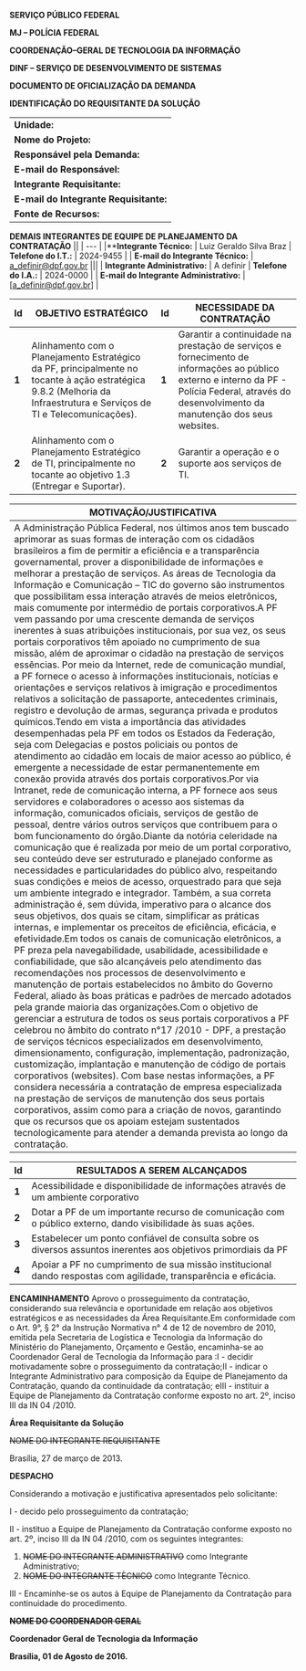 **SERVIÇO PÚBLICO FEDERAL**

**MJ – POLÍCIA FEDERAL**

**COORDENAÇÃO–GERAL DE TECNOLOGIA DA INFORMAÇÃO**

**DINF – SERVIÇO DE DESENVOLVIMENTO DE SISTEMAS**

**DOCUMENTO DE OFICIALIZAÇÃO DA DEMANDA**

**IDENTIFICAÇÃO DO REQUISITANTE DA SOLUÇÃO** 

||
| - |
| **Unidade:** | SDS/DINF/CGTI/DG/DPF | **Data:** | 27/03/2012 |
| **Nome do Projeto:** | Serviço de desenvolvimento e manutenção de portais corporativos (websites) |
| **Responsável pela Demanda:** | NOME_DO_RESPONSAVEL_PELA_DEMANDA | **Telefone do Resp.:** | 2024-9455 |
| **E-mail do Responsável:** | luiz.lgsb@dpf.gov.br | **SIAPE do Resp.:** | 1577531 |
| **Integrante Requisitante:** | Luiz Geraldo Silva Braz | **Telefone do I.R..:** | 2024-0000 |
| **E-mail do Integrante Requisitante:** | luiz.lgsb@dpf.gov.br |
| **Fonte de Recursos:** | Orçamento Polícia Federal |||

**DEMAIS INTEGRANTES DE EQUIPE DE PLANEJAMENTO DA CONTRATAÇÃO** 
||
| --- |
|****Integrante Técnico:** | Luiz Geraldo Silva Braz | **Telefone do I.T.:** | 2024-9455 |
| **E-mail do Integrante Técnico:** | a_definir@dpf.gov.br |||
| **Integrante Administrativo:** | A definir | **Telefone do I.A.:** | 2024-0000 |
| **E-mail do Integrante Administrativo:** | [a_definir@dpf.gov.br] |

| **Id** | **OBJETIVO ESTRATÉGICO** | **Id** | **NECESSIDADE DA CONTRATAÇÃO** |
| --- | --- | --- | --- |
| **1** | Alinhamento com o Planejamento Estratégico da PF, principalmente no tocante à ação estratégica 9.8.2 (Melhoria da Infraestrutura e Serviços de TI e Telecomunicações). | **1** | Garantir a continuidade na prestação de serviços e fornecimento de informações ao público externo e interno da PF - Polícia Federal, através do desenvolvimento  da manutenção dos seus websites. |
| **2** | Alinhamento com o Planejamento Estratégico de TI, principalmente no tocante ao objetivo 1.3 (Entregar e Suportar). | **2** | Garantir a operação e o suporte aos serviços de TI. |

| **MOTIVAÇÃO/JUSTIFICATIVA** |
| --- |
| A Administração Pública Federal, nos últimos anos tem buscado aprimorar as suas formas de interação com os cidadãos brasileiros a fim de permitir a eficiência e a transparência governamental, prover a disponibilidade de informações e melhorar a prestação de serviços. As áreas de Tecnologia da Informação e Comunicação – TIC do governo são instrumentos que possibilitam essa interação através de meios eletrônicos, mais comumente por intermédio de portais corporativos.A PF vem passando por uma crescente demanda de serviços inerentes à suas atribuições institucionais, por sua vez, os seus portais corporativos têm apoiado no cumprimento de sua missão, além de aproximar o cidadão na prestação de serviços essências. Por meio da Internet, rede de comunicação mundial, a PF fornece o acesso à informações institucionais, notícias e orientações e  serviços relativos à imigração e procedimentos relativos a solicitação de passaporte, antecedentes criminais, registro e devolução de armas, segurança privada e produtos químicos.Tendo em vista a importância das atividades desempenhadas pela PF em todos os Estados da Federação, seja com Delegacias e postos policiais ou pontos de atendimento ao cidadão em locais de maior acesso ao público, é emergente a necessidade de estar permanentemente em conexão provida através dos portais corporativos.Por via Intranet, rede de comunicação interna, a PF fornece aos seus servidores e colaboradores o acesso aos sistemas da informação, comunicados oficiais, serviços de gestão de pessoal, dentre vários outros serviços que contribuem para o bom funcionamento do órgão.Diante da notória celeridade na comunicação que é realizada por meio de um portal corporativo, seu conteúdo deve ser estruturado e planejado conforme as necessidades e particularidades do público alvo, respeitando suas condições e meios de acesso, orquestrado para que seja um ambiente integrado e integrador. Também, a sua correta administração é, sem dúvida, imperativo para o alcance dos seus objetivos, dos quais se citam, simplificar as práticas internas, e implementar os preceitos de eficiência, eficácia, e efetividade.Em todos os canais de comunicação eletrônicos, a PF preza pela navegabilidade, usabilidade, acessibilidade e confiabilidade, que são alcançáveis pelo atendimento das recomendações nos processos de desenvolvimento e manutenção de portais estabelecidos no âmbito do Governo Federal, aliado às boas práticas e padrões de mercado adotados pela grande maioria das organizações.Com o objetivo de gerenciar a estrutura de todos os seus portais corporativos a PF celebrou no âmbito do contrato n°17 /2010 - DPF, a prestação de serviços técnicos especializados em desenvolvimento, dimensionamento, configuração, implementação, padronização, customização, implantação e manutenção de código de portais corporativos (websites).   Com base nestas informações, a PF considera necessária a contratação de empresa especializada na prestação de serviços de manutenção dos seus portais corporativos, assim como para a criação de novos, garantindo que os recursos que os apoiam estejam sustentados tecnologicamente para atender a demanda prevista ao longo da contratação. |

| **Id** | **RESULTADOS A SEREM ALCANÇADOS** |
| --- | --- |
| **1** | Acessibilidade e disponibilidade de informações através de um ambiente corporativo |
| **2** | Dotar a PF de um importante recurso de comunicação com o público externo, dando visibilidade às suas ações. |
| **3** | Estabelecer um ponto confiável de consulta sobre os diversos assuntos inerentes aos objetivos primordiais da PF |
| **4** | Apoiar a PF no cumprimento de sua missão institucional dando respostas com agilidade, transparência e eficácia. |

**ENCAMINHAMENTO** 
Aprovo o prosseguimento da contratação, considerando sua relevância e oportunidade em relação aos objetivos estratégicos e as necessidades da Área Requisitante.Em conformidade com o Art. 9°, § 2° da Instrução Normativa n° 4 de 12 de novembro de 2010, emitida pela Secretaria de Logística e Tecnologia da Informação do Ministério do Planejamento, Orçamento e Gestão, encaminha-se ao Coordenador Geral de Tecnologia da Informação para :I - decidir motivadamente sobre o prosseguimento da contratação;II - indicar o Integrante Administrativo para composição da Equipe de Planejamento da Contratação, quando da continuidade da contratação; eIII - instituir a Equipe de Planejamento da Contratação conforme exposto no art. 2º, inciso III da IN 04 /2010. 

**Área Requisitante da Solução**

~~NOME DO INTEGRANTE REQUISITANTE~~

Brasília, 27 de março de 2013. 

**DESPACHO** 

Considerando a motivação e justificativa apresentados pelo solicitante:

I - decido pelo prosseguimento da contratação;

II - instituo a Equipe de Planejamento da Contratação conforme exposto no art. 2º, inciso III da IN 04 /2010, com os seguintes integrantes:

1. ~~NOME DO INTEGRANTE ADMINISTRATIVO~~ como Integrante Administrativo;
2. ~~NOME DO INTEGRANTE TÈCNICO~~ como Integrante Técnico.


III - Encaminhe-se os autos à Equipe de Planejamento da Contratação para continuidade do procedimento. 

**~~NOME DO COORDENADOR GERAL~~**

**Coordenador Geral de Tecnologia da Informação** 

**Brasília, 01 de Agosto de 2016.** 



